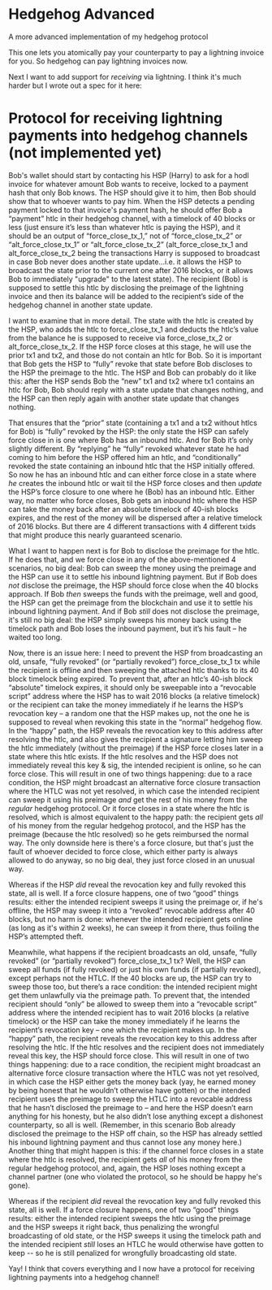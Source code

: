 # Hedgehog Advanced
A more advanced implementation of my hedgehog protocol

This one lets you atomically pay your counterparty to pay a lightning invoice for you. So hedgehog can pay lightning invoices now.

Next I want to add support for *receiving* via lightning. I think it's much harder but I wrote out a spec for it here:

# Protocol for receiving lightning payments into hedgehog channels (not implemented yet)

Bob's wallet should start by contacting his HSP (Harry) to ask for a hodl invoice for whatever amount Bob wants to receive, locked to a payment hash that only Bob knows. The HSP should give it to him, then Bob should show that to whoever wants to pay him. When the HSP detects a pending payment locked to that invoice's payment hash, he should offer Bob a “payment” htlc in their hedgehog channel, with a timelock of 40 blocks or less (just ensure it’s less than whatever htlc is paying the HSP), and it should be an output of “force_close_tx_1,” not of “force_close_tx_2” or “alt_force_close_tx_1” or “alt_force_close_tx_2” (alt_force_close_tx_1 and alt_force_close_tx_2 being the transactions Harry is supposed to broadcast in case Bob never does another state update...i.e. it allows the HSP to broadcast the state prior to the current one after 2016 blocks, or it allows Bob to immediately "upgrade" to the latest state). The recipient (Bob) is supposed to settle this htlc by disclosing the preimage of the lightning invoice and then its balance will be added to the recipient’s side of the hedgehog channel in another state update.

I want to examine that in more detail. The state with the htlc is created by the HSP, who adds the htlc to force_close_tx_1 and deducts the htlc’s value from the balance he is supposed to receive via force_close_tx_2 or alt_force_close_tx_2. If the HSP force closes at this stage, he will use the prior tx1 and tx2, and those do not contain an htlc for Bob. So it is important that Bob gets the HSP to “fully” revoke that state before Bob discloses to the HSP the preimage to the htlc. The HSP and Bob can probably do it like this: after the HSP sends Bob the “new” tx1 and tx2 where tx1 contains an htlc for Bob, Bob should reply with a state update that changes nothing, and the HSP can then reply again with another state update that changes nothing.

That ensures that the “prior” state (containing a tx1 and a tx2 without htlcs for Bob) is “fully” revoked by the HSP: the only state the HSP can safely force close in is one where Bob has an inbound htlc. And for Bob it’s only slightly different. By “replying” he “fully” revoked whatever state he had coming to him before the HSP offered him an htlc, and “conditionally” revoked the state containing an inbound htlc that the HSP initially offered. So now he has an inbound htlc and can either force close in a state where *he* creates the inbound htlc or wait til the HSP force closes and then *update* the HSP’s force closure to one where he (Bob) has an inbound htlc. Either way, no matter who force closes, Bob gets an inbound htlc where the HSP can take the money back after an absolute timelock of 40-ish blocks expires, and the rest of the money will be dispersed after a relative timelock of 2016 blocks. But there are 4 different transactions with 4 different txids that might produce this nearly guaranteed scenario.

What I want to happen next is for Bob to disclose the preimage for the htlc. If he does that, and we force close in any of the above-mentioned 4 scenarios, no big deal: Bob can sweep the money using the preimage and the HSP can use it to settle his inbound lightning payment. But if Bob does *not* disclose the preimage, the HSP should force close when the 40 blocks approach. If Bob *then* sweeps the funds with the preimage, well and good, the HSP can get the preimage from the blockchain and use it to settle his inbound lightning payment. And if Bob *still* does not disclose the preimage, it's still no big deal: the HSP simply sweeps his money back using the timelock path and Bob loses the inbound payment, but it’s his fault – he waited too long.

Now, there is an issue here: I need to prevent the HSP from broadcasting an old, unsafe, “fully revoked” (or “partially revoked”) force_close_tx_1 tx while the recipient is offline and then sweeping the attached htlc thanks to its 40 block timelock being expired. To prevent that, after an htlc’s 40-ish block “absolute” timelock expires, it should only be sweepable into a “revocable script” address where the HSP has to wait 2016 blocks (a relative timelock) or the recipient can take the money immediately if he learns the HSP’s revocation key – a random one that the HSP makes up, not the one he is supposed to reveal when revoking this state in the “normal” hedgehog flow. In the “happy” path, the HSP reveals the revocation key to this address after resolving the htlc, and also gives the recipient a signature letting him sweep the htlc immediately (without the preimage) if the HSP force closes later in a state where this htlc exists. If the htlc resolves and the HSP does not immediately reveal this key & sig, the intended recipient is online, so he can force close. This will result in one of two things happening: due to a race condition, the HSP might broadcast an alternative force closure transaction where the HTLC was not yet resolved, in which case the intended recipient can sweep it using his preimage *and* get the rest of his money from the *regular* hedgehog protocol. Or it force closes in a state where the htlc is resolved, which is almost equivalent to the happy path: the recipient gets *all* of his money from the regular hedgehog protocol, and the HSP has the preimage (because the htlc resolved) so he gets reimbursed the normal way. The only downside here is there's a force closure, but that's just the fault of whoever decided to force close, which either party is always allowed to do anyway, so no big deal, they just force closed in an unusual way.

Whereas if the HSP *did* reveal the revocation key and fully revoked this state, all is well. If a force closure happens, one of two “good” things results: either the intended recipient sweeps it using the preimage or, if he's offline, the HSP may sweep it into a “revoked” revocable address after 40 blocks, but no harm is done: whenever the intended recipient gets online (as long as it's within 2 weeks), he can sweep it from there, thus foiling the HSP’s attempted theft.

Meanwhile, what happens if the recipient broadcasts an old, unsafe, “fully revoked” (or “partially revoked”) force_close_tx_1 tx? Well, the HSP can sweep all funds (if fully revoked) or just his own funds (if partially revoked), except perhaps not the HTLC. If the 40 blocks are up, the HSP can try to sweep those too, but there’s a race condition: the intended recipient might get them unlawfully via the preimage path. To prevent that, the intended recipient should “only” be allowed to sweep them into a “revocable script” address where the intended recipient has to wait 2016 blocks (a relative timelock) or the HSP can take the money immediately if he learns the recipient’s revocation key – one which the recipient makes up. In the “happy” path, the recipient reveals the revocation key to this address after resolving the htlc. If the htlc resolves and the recipient does not immediately reveal this key, the HSP should force close. This will result in one of two things happening: due to a race condition, the recipient might broadcast an alternative force closure transaction where the HTLC was not yet resolved, in which case the HSP either gets the money back (yay, he earned money by being honest that he wouldn’t otherwise have gotten) or the intended recipient uses the preimage to sweep the HTLC into a revocable address that he hasn’t disclosed the preimage to – and here the HSP doesn’t earn anything for his honesty, but he also didn’t lose anything except a dishonest counterparty, so all is well. (Remember, in this scenario Bob already disclosed the preimage to the HSP off chain, so the HSP has already settled his inbound lightning payment and thus cannot lose any money here.) Another thing that might happen is this: if the channel force closes in a state where the htlc is resolved, the recipient gets *all* of his money from the regular hedgehog protocol, and, again, the HSP loses nothing except a channel partner (one who violated the protocol, so he should be happy he's gone).

Whereas if the recipient *did* reveal the revocation key and fully revoked this state, all is well. If a force closure happens, one of two “good” things results: either the intended recipient sweeps the htlc using the preimage and the HSP sweeps it right back, thus penalizing the wrongful broadcasting of old state, or the HSP sweeps it using the timelock path and the intended recipient *still* loses an HTLC he would otherwise have gotten to keep -- so he is still penalized for wrongfully broadcasting old state.

Yay! I think that covers everything and I now have a protocol for receiving lightning payments into a hedgehog channel!
